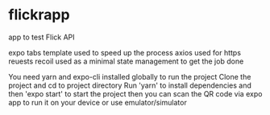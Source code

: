 # flickrapp
app to test Flick API

expo tabs template used to speed up the process
axios used for https reuests
recoil used as a minimal state management to get the job done

You need yarn and expo-cli installed globally to run the project
Clone the project and cd to project directory
Run 'yarn' to install dependencies and then 'expo start' to start the project
then you can scan the QR code via expo app to run it on your device or use emulator/simulator
